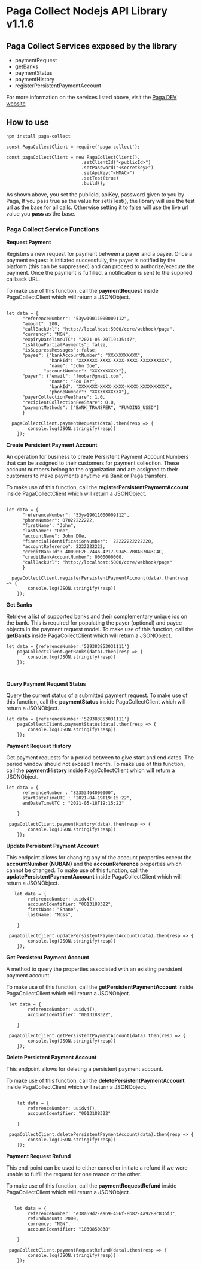 # Paga Collect Nodejs API Library v1.1.6

## Paga Collect Services exposed by the library

- paymentRequest
- getBanks
- paymentStatus
- paymentHistory
- registerPersistentPaymentAccount

For more information on the services listed above, visit the [Paga DEV website](https://mypaga.readme.io/docs/node-library-2)

## How to use

`npm install paga-collect`

```
const PagaCollectClient = require('paga-collect');

const pagaCollectClient = new PagaCollectClient().
                            .setClientId("<publicId>")
                            .setPassword("<secretkey>")
                            .setApiKey("<HMAC>")
                            .setTest(true)
                            .build();
```

As shown above, you set the publicId, apiKey, password given to you by Paga, If you pass true as the value for setIsTest(), the library will use the test url as the base for all calls. Otherwise setting it to false will use the live url value you **pass** as the base.

### Paga Collect Service Functions

**Request Payment**

Registers a new request for payment between a payer and a payee. Once a payment request is initiated successfully, the payer is notified by the platform (this can be suppressed) and can proceed to authorize/execute the payment. Once the payment is fulfilled, a notification is sent to the supplied callback URL.

To make use of this function, call the **paymentRequest** inside PagaCollectClient which will return a JSONObject.

```

let data = {
      "referenceNumber": "53yw19011000009112",
      "amount": 200,
      "callBackUrl": "http://localhost:5000/core/webhook/paga",
      "currency": "NGN",
      "expiryDateTimeUTC": "2021-05-20T19:35:47",
      "isAllowPartialPayments": false,
      "isSuppressMessages": false,
      "payee": {"bankAccountNumber": "XXXXXXXXXXX",
                "bankId": "XXXXXXX-XXXX-XXXX-XXXX-XXXXXXXXXX",
                "name": "John Doe",
              "accountNumber": "XXXXXXXXXX"},
      "payer": {"email": "foobar@gmail.com",
                "name": "Foo Bar", 
                "bankId": "XXXXXXX-XXXX-XXXX-XXXX-XXXXXXXXXX", 
                "phoneNumber": "XXXXXXXXXXX"},
      "payerCollectionFeeShare": 1.0,
      "recipientCollectionFeeShare": 0.0,
      "paymentMethods": ["BANK_TRANSFER", "FUNDING_USSD"]
      }

  pagaCollectClient.paymentRequest(data).then(resp => {
        console.log(JSON.stringify(resp))
    });
```

**Create Persistent Payment Account**

An operation for business to create Persistent Payment Account Numbers that can be assigned to their customers for payment collection. These account numbers belong to the organization and are assigned to their customers to make payments anytime via Bank or Paga transfers.

To make use of this function, call the ****registerPersistentPaymentAccount**** inside PagaCollectClient which will return a JSONObject.

```

let data = {
      "referenceNumber": "53yw19011000009112",
      "phoneNumber": 07022222222,
      "firstName": "John",
      "lastName": "Doe",
      "accountName": John DOe,
      "financialIdentificationNumber":  22222222222220,
      "accountReference": 2222222222,
      "creditBankId": 40090E2F-7446-4217-9345-7BBAB7043C4C,
      "creditBankAccountNumber": 0000000000,
      "callBackUrl": "http://localhost:5000/core/webhook/paga"
      }

  pagaCollectClient.registerPersistentPaymentAccount(data).then(resp => {
        console.log(JSON.stringify(resp))
    });
```

**Get Banks**

Retrieve a list of supported banks and their complementary unique ids on the bank. This is required for populating the payer (optional) and payee objects in the payment request model.
To make use of this function, call the **getBanks** inside PagaCollectClient which will return a JSONObject.

```
let data = {referenceNumber:'529383853031111'}
    pagaCollectClient.getBanks(data).then(resp => {
        console.log(JSON.stringify(resp))
    });
  
   
```

**Query Payment Request Status**

Query the current status of a submitted payment request.
To make use of this function, call the **paymentStatus** inside PagaCollectClient which will return a JSONObject.

```
let data = {referenceNumber:'529383853031111'}
    pagaCollectClient.paymentStatus(data).then(resp => {
        console.log(JSON.stringify(resp))
    });
```

**Payment Request History**

Get payment requests for a period between to give start and end dates. The period window should not exceed 1 month.
To make use of this function, call the **paymentHistory** inside PagaCollectClient which will return a JSONObject.

```
let data = {
      referenceNumber : "82353464000000",
      startDateTimeUTC : "2021-04-19T19:15:22",
      endDateTimeUTC : "2021-05-18T19:15:22"
  
    }

 pagaCollectClient.paymentHistory(data).then(resp => {
        console.log(JSON.stringify(resp))
    });
```

**Update Persistent Payment Account**

This endpoint allows for changing any of the account properties except the **accountNumber (NUBAN)** and the **accounReference** properties which cannot be changed.
To make use of this function, call the **updatePersistentPaymentAccount** inside PagaCollectClient which will return a JSONObject.

```
   let data = {
        referenceNumber: uuidv4(),
        accountIdentifier: "0013188322",
        firstName: "Shane",
        lastName: "Moss",

    }

 pagaCollectClient.updatePersistentPaymentAccount(data).then(resp => {
        console.log(JSON.stringify(resp))
    });
```

**Get Persistent Payment Account**

A method to query the properties associated with an existing persistent payment account.

To make use of this function, call the **getPersistentPaymentAccount** inside PagaCollectClient which will return a JSONObject.

```
 let data = {
        referenceNumber: uuidv4(),
        accountIdentifier: "0013188322",

    }

 pagaCollectClient.getPersistentPaymentAccount(data).then(resp => {
        console.log(JSON.stringify(resp))
    });
```

**Delete Persistent Payment Account**

This endpoint allows for deleting a persistent payment account.

To make use of this function, call the **deletePersistentPaymentAccount** inside PagaCollectClient which will return a JSONObject.

```

    let data = {
        referenceNumber: uuidv4(),
        accountIdentifier: "0013188322"

    }

 pagaCollectClient.deletePersistentPaymentAccount(data).then(resp => {
        console.log(JSON.stringify(resp))
    });
```

**Payment Request Refund**

This end-point can be used to either cancel or initiate a refund if we were unable to fulfill the request for one reason or the other.

To make use of this function, call the **paymentRequestRefund** inside PagaCollectClient which will return a JSONObject.

```

   let data = {
        referenceNumber: "e38a59d2-ea69-456f-8b82-4a9288c83bf3",
        refundAmount: 2000,
        currency: "NGN",
        accountIdentifier: "1030850838"

    }

 pagaCollectClient.paymentRequestRefund(data).then(resp => {
        console.log(JSON.stringify(resp))
    });
```
